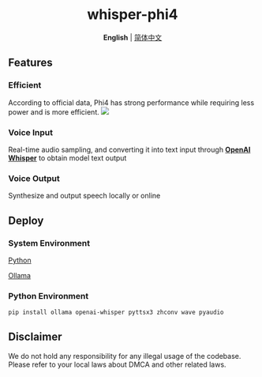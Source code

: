 <div align="center">
  <h1>whisper-phi4</h1>
  
  **English** | [简体中文](README_zh.md)
</div>

## Features
### Efficient
According to official data, Phi4 has strong performance while requiring less power and is more efficient.
<img src='https://github.com/user-attachments/assets/f7541460-4176-469e-8f8f-8e673fc59f86'>

### Voice Input
Real-time audio sampling, and converting it into text input through [**OpenAI Whisper**](https://github.com/openai/whisper) to obtain model text output

### Voice Output
Synthesize and output speech locally or online

## Deploy
### System Environment
[Python](https://www.python.org/downloads/release/python-3110/)

[Ollama](https://ollama.com/)
### Python Environment
```sh
pip install ollama openai-whisper pyttsx3 zhconv wave pyaudio
```
## Disclaimer
We do not hold any responsibility for any illegal usage of the codebase. Please refer to your local laws about DMCA and other related laws.
